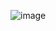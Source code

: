 ![image](https://user-images.githubusercontent.com/62533125/164883737-9646aa54-a6a5-46ce-bb27-8ae27d0f594f.png)
